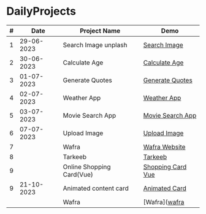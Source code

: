 # DailyProjects

| # |      Date     |    Project Name                  |    Demo                                                             | 
|---|---------------|----------------------------------|---------------------------------------------------------------------|
| 1 |  29-06-2023   | Search Image unplash             |[Search Image](https://maged-ghabour.github.io/search_image/)  |                
| 2 |  30-06-2023   | Calculate Age                    |[Calculate Age](https://maged-ghabour.github.io/calc_age/)     | 
| 3 |  01-07-2023   | Generate Quotes                  |[Generate Quotes](https://maged-ghabour.github.io/generate_quotes/)|
| 4 |  02-07-2023   | Weather App                      |[Weather App](https://maged-ghabour.github.io/weather-app/)|
| 5 |  03-07-2023   | Movie Search App                 |[Movie Search App]()|
| 6 |  07-07-2023   | Upload Image                     |[Upload Image](https://maged-ghabour.github.io/uploadImage/)|
| 7 |               | Wafra                            |[Wafra Website](https://maged-ghabour.github.io/wafra/) 
| 8 |               | Tarkeeb                          |[Tarkeeb](https://maged-ghabour.github.io/tarkeeb/)
| 9|                | Online Shopping Card(Vue)        |[Shopping Card Vue](https://maged-ghabour.github.io/OnlineShoppingCart/)
| 9 |  21-10-2023   | Animated content card            |[Animated Card](https://maged-ghabour.github.io/animated-content-card/)|
|   |               | Wafra                            |[Wafra]([wafra](https://maged-ghabour.github.io/wafra/) |







